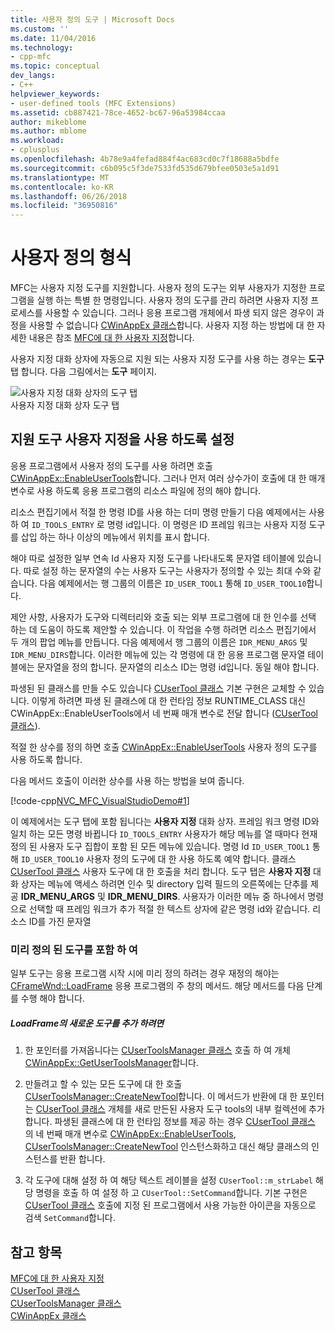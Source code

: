 ```yaml
---
title: 사용자 정의 도구 | Microsoft Docs
ms.custom: ''
ms.date: 11/04/2016
ms.technology:
- cpp-mfc
ms.topic: conceptual
dev_langs:
- C++
helpviewer_keywords:
- user-defined tools (MFC Extensions)
ms.assetid: cb887421-78ce-4652-bc67-96a53984ccaa
author: mikeblome
ms.author: mblome
ms.workload:
- cplusplus
ms.openlocfilehash: 4b78e9a4fefad884f4ac683cd0c7f18688a5bdfe
ms.sourcegitcommit: c6b095c5f3de7533fd535d679bfee0503e5a1d91
ms.translationtype: MT
ms.contentlocale: ko-KR
ms.lasthandoff: 06/26/2018
ms.locfileid: "36950816"
---
```

# <a name="user-defined-tools"></a>사용자 정의 형식
MFC는 사용자 지정 도구를 지원합니다. 사용자 정의 도구는 외부 사용자가 지정한 프로그램을 실행 하는 특별 한 명령입니다. 사용자 정의 도구를 관리 하려면 사용자 지정 프로세스를 사용할 수 있습니다. 그러나 응용 프로그램 개체에서 파생 되지 않은 경우이 과정을 사용할 수 없습니다 [CWinAppEx 클래스](../mfc/reference/cwinappex-class.md)합니다. 사용자 지정 하는 방법에 대 한 자세한 내용은 참조 [MFC에 대 한 사용자 지정](../mfc/customization-for-mfc.md)합니다.  
  
 사용자 지정 대화 상자에 자동으로 지원 되는 사용자 지정 도구를 사용 하는 경우는 **도구** 탭 합니다. 다음 그림에서는 **도구** 페이지.  
  
 ![사용자 지정 대화 상자의 도구 탭](../mfc/media/custdialogboxtoolstab.png "custdialogboxtoolstab")  
사용자 지정 대화 상자 도구 탭  
  
## <a name="enabling-user-defined-tools-support"></a>지원 도구 사용자 지정을 사용 하도록 설정  
 응용 프로그램에서 사용자 정의 도구를 사용 하려면 호출 [CWinAppEx::EnableUserTools](../mfc/reference/cwinappex-class.md#enableusertools)합니다. 그러나 먼저 여러 상수가이 호출에 대 한 매개 변수로 사용 하도록 응용 프로그램의 리소스 파일에 정의 해야 합니다.  
  
 리소스 편집기에서 적절 한 명령 ID를 사용 하는 더미 명령 만들기 다음 예제에서는 사용 하 여 `ID_TOOLS_ENTRY` 로 명령 id입니다. 이 명령은 ID 프레임 워크는 사용자 지정 도구를 삽입 하는 하나 이상의 메뉴에서 위치를 표시 합니다.  
  
 해야 따로 설정한 일부 연속 Id 사용자 지정 도구를 나타내도록 문자열 테이블에 있습니다. 따로 설정 하는 문자열의 수는 사용자 도구는 사용자가 정의할 수 있는 최대 수와 같습니다. 다음 예제에서는 행 그룹의 이름은 `ID_USER_TOOL1` 통해 `ID_USER_TOOL10`합니다.  
  
 제안 사항, 사용자가 도구와 디렉터리와 호출 되는 외부 프로그램에 대 한 인수를 선택 하는 데 도움이 하도록 제안할 수 있습니다. 이 작업을 수행 하려면 리소스 편집기에서 두 개의 팝업 메뉴를 만듭니다. 다음 예제에서 행 그룹의 이름은 `IDR_MENU_ARGS` 및 `IDR_MENU_DIRS`합니다. 이러한 메뉴에 있는 각 명령에 대 한 응용 프로그램 문자열 테이블에는 문자열을 정의 합니다. 문자열의 리소스 ID는 명령 id입니다. 동일 해야 합니다.  
  
 파생된 된 클래스를 만들 수도 있습니다 [CUserTool 클래스](../mfc/reference/cusertool-class.md) 기본 구현은 교체할 수 있습니다. 이렇게 하려면 파생 된 클래스에 대 한 런타임 정보 RUNTIME_CLASS 대신 CWinAppEx::EnableUserTools에서 네 번째 매개 변수로 전달 합니다 ([CUserTool 클래스](../mfc/reference/cusertool-class.md)).  
  
 적절 한 상수를 정의 하면 호출 [CWinAppEx::EnableUserTools](../mfc/reference/cwinappex-class.md#enableusertools) 사용자 정의 도구를 사용 하도록 합니다.  
  
 다음 메서드 호출이 이러한 상수를 사용 하는 방법을 보여 줍니다.  
  
 [!code-cpp[NVC_MFC_VisualStudioDemo#1](../mfc/codesnippet/cpp/user-defined-tools_1.cpp)]  
  
 이 예제에서는 도구 탭에 포함 됩니다는 **사용자 지정** 대화 상자. 프레임 워크 명령 ID와 일치 하는 모든 명령 바뀝니다 `ID_TOOLS_ENTRY` 사용자가 해당 메뉴를 열 때마다 현재 정의 된 사용자 도구 집합이 포함 된 모든 메뉴에 있습니다. 명령 Id `ID_USER_TOOL1` 통해 `ID_USER_TOOL10` 사용자 정의 도구에 대 한 사용 하도록 예약 합니다. 클래스 [CUserTool 클래스](../mfc/reference/cusertool-class.md) 사용자 도구에 대 한 호출을 처리 합니다. 도구 탭은 **사용자 지정** 대화 상자는 메뉴에 액세스 하려면 인수 및 directory 입력 필드의 오른쪽에는 단추를 제공 **IDR_MENU_ARGS** 및 **IDR_MENU_DIRS**. 사용자가 이러한 메뉴 중 하나에서 명령으로 선택할 때 프레임 워크가 추가 적절 한 텍스트 상자에 같은 명령 id와 같습니다. 리소스 ID를 가진 문자열  
  
### <a name="including-predefined-tools"></a>미리 정의 된 도구를 포함 하 여  
 일부 도구는 응용 프로그램 시작 시에 미리 정의 하려는 경우 재정의 해야는 [CFrameWnd::LoadFrame](../mfc/reference/cframewnd-class.md#loadframe) 응용 프로그램의 주 창의 메서드. 해당 메서드를 다음 단계를 수행 해야 합니다.  
  
##### <a name="to-add-new-tools-in-loadframe"></a>LoadFrame의 새로운 도구를 추가 하려면  
  
1.  한 포인터를 가져옵니다는 [CUserToolsManager 클래스](../mfc/reference/cusertoolsmanager-class.md) 호출 하 여 개체 [CWinAppEx::GetUserToolsManager](../mfc/reference/cwinappex-class.md#getusertoolsmanager)합니다.  
  
2.  만들려고 할 수 있는 모든 도구에 대 한 호출 [CUserToolsManager::CreateNewTool](../mfc/reference/cusertoolsmanager-class.md#createnewtool)합니다. 이 메서드가 반환에 대 한 포인터는 [CUserTool 클래스](../mfc/reference/cusertool-class.md) 개체를 새로 만든된 사용자 도구 tools의 내부 컬렉션에 추가 합니다. 파생된 클래스에 대 한 런타임 정보를 제공 하는 경우 [CUserTool 클래스](../mfc/reference/cusertool-class.md) 의 네 번째 매개 변수로 [CWinAppEx::EnableUserTools](../mfc/reference/cwinappex-class.md#enableusertools), [CUserToolsManager::CreateNewTool](../mfc/reference/cusertoolsmanager-class.md#createnewtool) 인스턴스화하고 대신 해당 클래스의 인스턴스를 반환 합니다.  
  
3.  각 도구에 대해 설정 하 여 해당 텍스트 레이블을 설정 `CUserTool::m_strLabel` 해당 명령을 호출 하 여 설정 하 고 `CUserTool::SetCommand`합니다. 기본 구현은 [CUserTool 클래스](../mfc/reference/cusertool-class.md) 호출에 지정 된 프로그램에서 사용 가능한 아이콘을 자동으로 검색 `SetCommand`합니다.  
  
## <a name="see-also"></a>참고 항목  
 [MFC에 대 한 사용자 지정](../mfc/customization-for-mfc.md)   
 [CUserTool 클래스](../mfc/reference/cusertool-class.md)   
 [CUserToolsManager 클래스](../mfc/reference/cusertoolsmanager-class.md)   
 [CWinAppEx 클래스](../mfc/reference/cwinappex-class.md)




